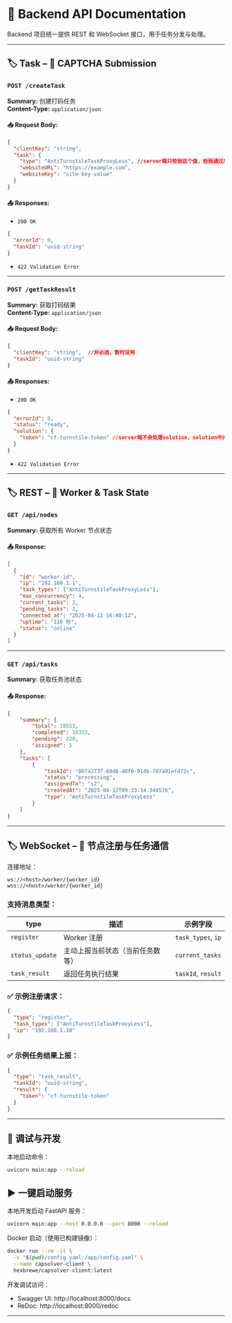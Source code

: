 # 📘 Backend API Documentation

Backend 项目统一提供 REST 和 WebSocket 接口，用于任务分发与处理。

---

## 🏷️ Task – 🎯 CAPTCHA Submission

### `POST /createTask`

**Summary:** 创建打码任务  
**Content-Type:** `application/json`  

#### 📥 Request Body:
```json
{
  "clientKey": "string",
  "task": {
    "type": "AntiTurnstileTaskProxyLess", //server端只校验这个值，检验通过后task中值会原样发送给client
    "websiteURL": "https://example.com",
    "websiteKey": "site-key-value" 
  }
}
```

#### 📤 Responses:

- `200 OK`
```json
{
  "errorId": 0,
  "taskId": "uuid-string"
}
```

- `422 Validation Error`

---

### `POST /getTaskResult`

**Summary:** 获取打码结果  
**Content-Type:** `application/json`

#### 📥 Request Body:
```json
{
  "clientKey": "string",  //非必选，暂时没用
  "taskId": "uuid-string"
}
```

#### 📤 Responses:

- `200 OK`
```json
{
  "errorId": 0,
  "status": "ready",
  "solution": {
    "token": "cf-turnstile-token" //server端不会处理solution，solution中内容是client上传的
  }
}
```

- `422 Validation Error`

---

## 🏷️ REST – 📡 Worker & Task State

### `GET /api/nodes`

**Summary:** 获取所有 Worker 节点状态  

#### 📤 Response:
```json
[
  {
    "id": "worker-id",
    "ip": "192.168.1.1",
    "task_types": ["AntiTurnstileTaskProxyLess"],
    "max_concurrency": 4,
    "current_tasks": 2,
    "pending_tasks": 1,
    "connected_at": "2025-04-12 16:40:12",
    "uptime": "126 秒",
    "status": "online"
  }
]
```

---

### `GET /api/tasks`

**Summary:** 获取任务池状态  

#### 📤 Response:
```json
{
    "summary": {
        "total": 18553,
        "completed": 18333,
        "pending": 220,
        "assigned": 5
    },
    "tasks": [
        {
            "taskId": "8b7a2737-60d8-40f0-914b-7d7a91efd72c",
            "status": "processing",
            "assignedTo": "s2",
            "createdAt": "2025-04-12T09:23:34.344576",
            "type": "AntiTurnstileTaskProxyLess"
        }
    ]
}
```

---

## 🏷️ WebSocket – 🔌 节点注册与任务通信

连接地址：

```
ws://<host>/worker/{worker_id}
wss://<host>/worker/{worker_id}
```

### 支持消息类型：

| type             | 描述               | 示例字段              |
|------------------|------------------|------------------------|
| `register`       | Worker 注册        | `task_types`, `ip`    |
| `status_update`  | 主动上报当前状态（当前任务数等） | `current_tasks`       |
| `task_result`    | 返回任务执行结果         | `taskId`, `result`    |

### ✅ 示例注册请求：
```json
{
  "type": "register",
  "task_types": ["AntiTurnstileTaskProxyLess"],
  "ip": "192.168.1.10"
}
```

### ✅ 示例任务结果上报：
```json
{
  "type": "task_result",
  "taskId": "uuid-string",
  "result": {
    "token": "cf-turnstile-token"
  }
}
```

---

## 🧪 调试与开发

本地启动命令：

```bash
uvicorn main:app --reload
```
## ▶️ 一键启动服务

本地开发启动 FastAPI 服务：

```bash
uvicorn main:app --host 0.0.0.0 --port 8000 --reload
```

Docker 启动（使用已构建镜像）：

```bash
docker run --rm -it \
  -v "$(pwd)/config.yaml:/app/config.yaml" \
  --name capsolver-client \
  hexbrewe/capsolver-client:latest
```
开发调试访问：

- Swagger UI: http://localhost:8000/docs  
- ReDoc: http://localhost:8000/redoc

---
